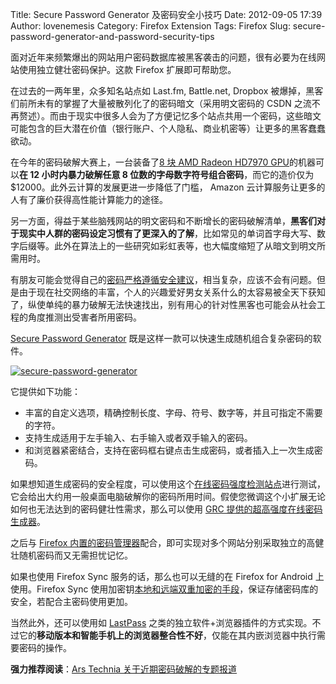 Title: Secure Password Generator 及密码安全小技巧
Date: 2012-09-05 17:39
Author: lovenemesis
Category: Firefox Extension
Tags: Firefox
Slug: secure-password-generator-and-password-security-tips

面对近年来频繁爆出的网站用户密码数据库被黑客袭击的问题，很有必要为在线网站使用独立健壮密码保护。这款
Firefox 扩展即可帮助您。

在过去的一两年里，众多知名站点如 Last.fm, Battle.net, Dropbox
被爆掉，黑客们前所未有的掌握了大量被散列化了的密码暗文（采用明文密码的
CSDN
之流不再赘述）。而由于现实中很多人会为了方便记忆多个站点共用一个密码，这些暗文可能包含的巨大潜在价值（银行账户、个人隐私、商业机密等）让更多的黑客蠢蠢欲动。

在今年的密码破解大赛上，一台装备了[8 块 AMD Radeon HD7970
GPU](http://cdn.arstechnica.net/wp-content/uploads/2012/08/project-erebus-v2-51.png)的机器可以**在
12 小时内暴力破解任意 8 位数的字母数字符号组合密码**，而它的造价仅为
$12000。此外云计算的发展更进一步降低了门槛， Amazon
云计算服务让更多的人有了廉价获得高性能计算能力的途径。

另一方面，得益于某些脑残网站的明文密码和不断增长的密码破解清单，**黑客们对于现实中人群的密码设定习惯有了更深入的了解**，比如常见的单词首字母大写、数字后缀等。此外在算法上的一些研究如彩虹表等，也大幅度缩短了从暗文到明文所需用时。

有朋友可能会觉得自己的[密码严格遵循安全建议](http://support.mozilla.org/en-US/kb/create-secure-passwords-keep-your-identity-safe)，相当复杂，应该不会有问题。但是由于现在社交网络的丰富，个人的兴趣爱好男女关系什么的太容易被全天下获知了，纵使单纯的暴力破解无法快速找出，别有用心的针对性黑客也可能会从社会工程的角度推测出受害者所用密码。

[Secure Password
Generator](https://addons.mozilla.org/en-US/firefox/addon/secure-password-generator/)
既是这样一款可以快速生成随机组合复杂密码的软件。

[![](http://linuxtoy.org/img/2012/09/secure-password-generator.png "secure-password-generator")](http://linuxtoy.org/img/2012/09/secure-password-generator.png)

它提供如下功能：

-   丰富的自定义选项，精确控制长度、字母、符号、数字等，并且可指定不需要的字符。
-   支持生成适用于左手输入、右手输入或者双手输入的密码。
-   和浏览器紧密结合，支持在密码框右键点击生成密码，或者插入上一次生成密码。

如果想知道生成密码的安全程度，可以使用这个[在线密码强度检测站点](http://howsecureismypassword.net/)进行测试，它会给出大约用一般桌面电脑破解你的密码所用时间。假使您微调这个小扩展无论如何也无法达到的密码健壮性需求，那么可以使用
[GRC 提供的超高强度在线密码生成器](https://www.grc.com/passwords.htm)。

之后与 [Firefox
内置的密码管理器](http://support.mozilla.org/en-US/kb/password-manager-remember-delete-change-passwords)配合，即可实现对多个网站分别采取独立的高健壮随机密码而又无需担忧记忆。

如果也使用 Firefox Sync 服务的话，那么也可以无缝的在 Firefox for Android
上使用。Firefox Sync
使用加密钥[本地和远端双重加密的手段](https://docs.services.mozilla.com/sync/overview.html)，保证存储密码库的安全，若配合主密码使用更加。

当然此外，还可以使用如 [LastPass](https://lastpass.com/)
之类的独立软件+浏览器插件的方式实现。不过它的**移动版本和智能手机上的浏览器整合性不好**，仅能在其内嵌浏览器中执行需要密码的操作。

**强力推荐阅读**：[Ars Technia
关于近期密码破解的专题报道](http://arstechnica.com/security/2012/08/passwords-under-assault/)
